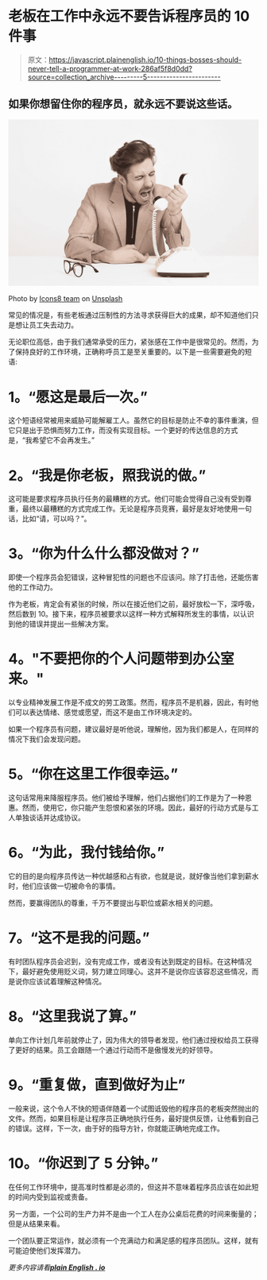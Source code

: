 # 老板在工作中永远不要告诉程序员的 10 件事

> 原文：<https://javascript.plainenglish.io/10-things-bosses-should-never-tell-a-programmer-at-work-286af5f8d0dd?source=collection_archive---------5----------------------->

## 如果你想留住你的程序员，就永远不要说这些话。

![](img/791ce1485798d764dc39e78a652fcd18.png)

Photo by [Icons8 team](https://unsplash.com/@icons8?utm_source=medium&utm_medium=referral) on [Unsplash](https://unsplash.com?utm_source=medium&utm_medium=referral)

常见的情况是，有些老板通过压制性的方法寻求获得巨大的成果，却不知道他们只是想让员工失去动力。

无论职位高低，由于我们通常承受的压力，紧张感在工作中是很常见的。然而，为了保持良好的工作环境，正确称呼员工是至关重要的。以下是一些需要避免的短语:

# **1。“愿这是最后一次。”**

这个短语经常被用来威胁可能解雇工人。虽然它的目标是防止不幸的事件重演，但它只是出于恐惧而努力工作，而没有实现目标。一个更好的传达信息的方式是，“我希望它不会再发生。”

# **2。“我是你老板，照我说的做。”**

这可能是要求程序员执行任务的最糟糕的方式。他们可能会觉得自己没有受到尊重，最终以最糟糕的方式完成工作。无论是程序员竞赛，最好是友好地使用一句话，比如“请，可以吗？”。

# **3。“你为什么什么都没做对？”**

即使一个程序员会犯错误，这种冒犯性的问题也不应该问。除了打击他，还能伤害他的工作动力。

作为老板，肯定会有紧张的时候，所以在接近他们之前，最好放松一下，深呼吸，然后数到 10。接下来，程序员被要求以这样一种方式解释所发生的事情，以认识到他的错误并提出一些解决方案。

# **4。"不要把你的个人问题带到办公室来。"**

以专业精神发展工作是不成文的劳工政策。然而，程序员不是机器，因此，有时他们可以表达情绪、感觉或愿望，而这不是由工作环境决定的。

如果一个程序员有问题，建议最好是听他说，理解他，因为我们都是人，在同样的情况下我们会发现问题。

# **5。“你在这里工作很幸运。”**

这句话常用来降服程序员。他们被给予理解，他们占据他们的工作是为了一种恩惠。然而，使用它，你只能产生怨恨和紧张的环境。因此，最好的行动方式是与工人单独谈话并达成协议。

# **6。“为此，我付钱给你。”**

它的目的是向程序员传达一种优越感和占有欲，也就是说，就好像当他们拿到薪水时，他们应该做一切被命令的事情。

然而，要赢得团队的尊重，千万不要提出与职位或薪水相关的问题。

# **7。“这不是我的问题。”**

有时团队程序员会迟到，没有完成工作，或者没有达到既定的目标。在这种情况下，最好避免使用贬义词，努力建立同理心。这并不是说你应该容忍这些情况，而是说你应该试着理解这种情况。

# **8。“这里我说了算。”**

单向工作计划几年前就停止了，因为伟大的领导者发现，他们通过授权给员工获得了更好的结果。员工会跟随一个通过行动而不是傲慢发光的好领导。

# **9。“重复做，直到做好为止”**

一般来说，这个令人不快的短语伴随着一个试图诋毁他的程序员的老板突然抛出的文件。然而，如果目标是让程序员正确地执行任务，最好提供反馈，让他看到自己的错误。这样，下一次，由于好的指导方针，你就能正确地完成工作。

# **10。“你迟到了 5 分钟。”**

在任何工作环境中，提高准时性都是必须的，但这并不意味着程序员应该在如此短的时间内受到监视或责备。

另一方面，一个公司的生产力并不是由一个工人在办公桌后花费的时间来衡量的；但是从结果来看。

一个团队要正常运作，就必须有一个充满动力和满足感的程序员团队。这样，就有可能迫使他们发挥潜力。

*更多内容请看*[***plain English . io***](http://plainenglish.io/)